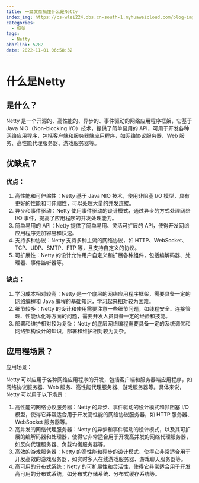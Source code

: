 ```yaml
---
title: 一篇文章搞懂什么是Netty
index_img: https://cs-wlei224.obs.cn-south-1.myhuaweicloud.com/blog-imgs/202311151627639.png
categories:
  - 框架
tags:
  - Netty
abbrlink: 5282
date: 2022-11-01 06:58:32
---
```

# 什么是Netty

## 是什么？

Netty 是一个开源的、高性能的、异步的、事件驱动的网络应用程序框架，它基于 Java NIO（Non-blocking I/O）技术，提供了简单易用的 API，可用于开发各种网络应用程序，包括客户端和服务器端应用程序，如网络协议服务器、Web 服务、高性能代理服务器、游戏服务器等。

## 优缺点？

### 优点：

1. 高性能和可伸缩性：Netty 基于 Java NIO 技术，使用非阻塞 I/O 模型，具有更好的性能和可伸缩性，可以处理大量的并发连接。
2. 异步和事件驱动：Netty 使用事件驱动的设计模式，通过异步的方式处理网络 I/O 事件，提高了应用程序的并发处理能力。
3. 简单易用的 API：Netty 提供了简单易用、灵活可扩展的 API，使得开发网络应用程序更加容易和快速。
4. 支持多种协议：Netty 支持多种主流的网络协议，如 HTTP、WebSocket、TCP、UDP、SMTP、FTP 等，且支持自定义的协议。
5. 可扩展性：Netty 的设计允许用户自定义和扩展各种组件，包括编解码器、处理器、事件监听器等。

### 缺点：

1. 学习成本相对较高：Netty 是一个底层的网络应用程序框架，需要具备一定的网络编程和 Java 编程的基础知识，学习起来相对较为困难。
2. 细节较多：Netty 的设计和使用需要注意一些细节问题，如线程安全、连接管理、性能优化等方面的问题，需要开发人员具备一定的经验和技能。
3. 部署和维护相对较为复杂：Netty 的底层网络编程需要具备一定的系统调优和网络架构设计的知识，部署和维护相对较为复杂。

## 应用程场景？

应用场景：

Netty 可以应用于各种网络应用程序的开发，包括客户端和服务器端应用程序，如网络协议服务器、Web 服务、高性能代理服务器、游戏服务器等。具体来说，Netty 可以用于以下场景：

1. 高性能的网络协议服务器：Netty 的异步、事件驱动的设计模式和非阻塞 I/O 模型，使得它非常适合用于开发高性能的网络协议服务器，如 HTTP 服务器、WebSocket 服务器等。
2. 高并发的网络代理服务器：Netty 的异步和事件驱动的设计模式，以及其可扩展的编解码器和处理器，使得它非常适合用于开发高并发的网络代理服务器，如反向代理服务器、负载均衡服务器等。
3. 高效的游戏服务器：Netty 的高性能和异步的设计模式，使得它非常适合用于开发高效的游戏服务器，如实时多人在线游戏服务器、游戏聊天服务器等。
4. 高可用的分布式系统：Netty 的可扩展性和灵活性，使得它非常适合用于开发高可用的分布式系统，如分布式存储系统、分布式缓存系统等。